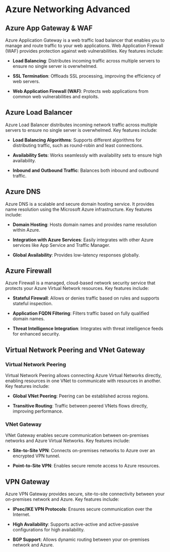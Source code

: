 # Azure Networking Advanced

## Azure App Gateway & WAF

Azure Application Gateway is a web traffic load balancer that enables you to manage and route traffic to your web applications. Web Application Firewall (WAF) provides protection against web vulnerabilities. Key features include:

- **Load Balancing**: Distributes incoming traffic across multiple servers to ensure no single server is overwhelmed.

- **SSL Termination**: Offloads SSL processing, improving the efficiency of web servers.

- **Web Application Firewall (WAF)**: Protects web applications from common web vulnerabilities and exploits.

## Azure Load Balancer

Azure Load Balancer distributes incoming network traffic across multiple servers to ensure no single server is overwhelmed. Key features include:

- **Load Balancing Algorithms**: Supports different algorithms for distributing traffic, such as round-robin and least connections.

- **Availability Sets**: Works seamlessly with availability sets to ensure high availability.

- **Inbound and Outbound Traffic**: Balances both inbound and outbound traffic.

## Azure DNS

Azure DNS is a scalable and secure domain hosting service. It provides name resolution using the Microsoft Azure infrastructure. Key features include:

- **Domain Hosting**: Hosts domain names and provides name resolution within Azure.

- **Integration with Azure Services**: Easily integrates with other Azure services like App Service and Traffic Manager.

- **Global Availability**: Provides low-latency responses globally.

## Azure Firewall

Azure Firewall is a managed, cloud-based network security service that protects your Azure Virtual Network resources. Key features include:

- **Stateful Firewall**: Allows or denies traffic based on rules and supports stateful inspection.

- **Application FQDN Filtering**: Filters traffic based on fully qualified domain names.

- **Threat Intelligence Integration**: Integrates with threat intelligence feeds for enhanced security.

## Virtual Network Peering and VNet Gateway

### Virtual Network Peering

Virtual Network Peering allows connecting Azure Virtual Networks directly, enabling resources in one VNet to communicate with resources in another. Key features include:

- **Global VNet Peering**: Peering can be established across regions.

- **Transitive Routing**: Traffic between peered VNets flows directly, improving performance.

### VNet Gateway

VNet Gateway enables secure communication between on-premises networks and Azure Virtual Networks. Key features include:

- **Site-to-Site VPN**: Connects on-premises networks to Azure over an encrypted VPN tunnel.

- **Point-to-Site VPN**: Enables secure remote access to Azure resources.

## VPN Gateway

Azure VPN Gateway provides secure, site-to-site connectivity between your on-premises network and Azure. Key features include:

- **IPsec/IKE VPN Protocols**: Ensures secure communication over the Internet.

- **High Availability**: Supports active-active and active-passive configurations for high availability.

- **BGP Support**: Allows dynamic routing between your on-premises network and Azure.
